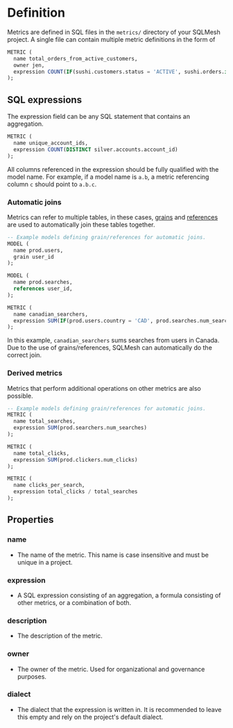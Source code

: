 # Definition

Metrics are defined in SQL files in the `metrics/` directory of your SQLMesh project. A single file can contain multiple metric definitions in the form of

```sql linenums="1"
METRIC (
  name total_orders_from_active_customers,
  owner jen,
  expression COUNT(IF(sushi.customers.status = 'ACTIVE', sushi.orders.id, NULL))
);
```

## SQL expressions
The expression field can be any SQL statement that contains an aggregation.

```sql linenums="1"
METRIC (
  name unique_account_ids,
  expression COUNT(DISTINCT silver.accounts.account_id)
);
```

All columns referenced in the expression should be fully qualified with the model name. For example, if a model name is `a.b`, a metric referencing column `c` should point to `a.b.c`.

### Automatic joins
Metrics can refer to multiple tables, in these cases, [grains](../models/overview.md#grain) and [references](../models/overview.md#references) are used to automatically join these tables together.


```sql linenums="1"
-- Example models defining grain/references for automatic joins.
MODEL (
  name prod.users,
  grain user_id
);

MODEL (
  name prod.searches,
  references user_id,
);

METRIC (
  name canadian_searchers,
  expression SUM(IF(prod.users.country = 'CAD', prod.searches.num_searches, 0)),
);
```

In this example, `canadian_searchers` sums searches from users in Canada. Due to the use of grains/references, SQLMesh can automatically do the correct join.

### Derived metrics
Metrics that perform additional operations on other metrics are also possible.

```sql linenums="1"
-- Example models defining grain/references for automatic joins.
METRIC (
  name total_searches,
  expression SUM(prod.searchers.num_searches)
);

METRIC (
  name total_clicks,
  expression SUM(prod.clickers.num_clicks)
);

METRIC (
  name clicks_per_search,
  expression total_clicks / total_searches
);
```

## Properties
### name
- The name of the metric. This name is case insensitive and must be unique in a project.
### expression
- A SQL expression consisting of an aggregation, a formula consisting of other metrics, or a combination of both.
### description
- The description of the metric.
### owner
- The owner of the metric. Used for organizational and governance purposes.
### dialect
- The dialect that the expression is written in. It is recommended to leave this empty and rely on the project's default dialect.
